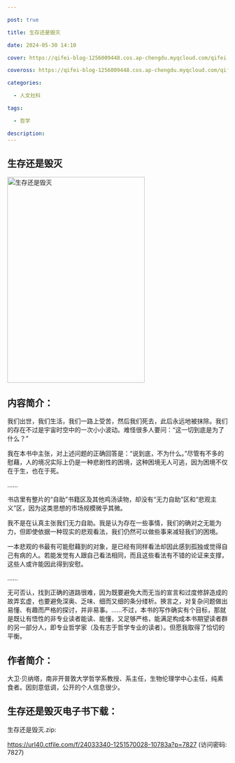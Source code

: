 ```yaml
---

post: true

title: 生存还是毁灭

date: 2024-05-30 14:10

cover: https://qifei-blog-1256009448.cos.ap-chengdu.myqcloud.com/qifei-blog/s33625052.jpg

coveross: https://qifei-blog-1256009448.cos.ap-chengdu.myqcloud.com/qifei-blog/s33625052.jpg

categories:

  - 人文社科

tags:

  - 哲学

description:
---
```


## 生存还是毁灭

<img alt="生存还是毁灭" class="aligncenter loading" data-was-processed="true" decoding="async" fetchpriority="high" height="471" src="https://qifei-blog-1256009448.cos.ap-chengdu.myqcloud.com/qifei-blog/s33625052.jpg" style="cursor: zoom-in;" width="314"/>

## 内容简介：

我们出世，我们生活，我们一路上受苦，然后我们死去，此后永远地被抹除。我们的存在不过是宇宙时空中的一次小小波动。难怪很多人要问：“这一切到底是为了什么？”

我在本书中主张，对上述问题的正确回答是：“说到底，不为什么。”尽管有不多的慰藉，人的境况实际上仍是一种悲剧性的困境，这种困境无人可逃，因为困境不仅在于生，也在于死。

……

书店里有整片的“自助”书籍区及其他鸡汤读物，却没有“无力自助”区和“悲观主义”区，因为这类思想的市场规模微乎其微。

我不是在认真主张我们无力自助。我是认为存在一些事情，我们的确对之无能为力，但即使依据一种现实的悲观看法，我们仍然可以做些事来减轻我们的困境。

一本悲观的书最有可能慰藉到的对象，是已经有同样看法却因此感到孤独或觉得自己有病的人。若能发觉有人跟自己看法相同，而且这些看法有不错的论证来支撑，这些人或许能因此得到安慰。

……

无可否认，找到正确的道路很难，因为既要避免大而无当的宣言和过度修辞造成的故弄玄虚，也要避免深奥、乏味、细而又细的条分缕析。换言之，对复杂问题做出易懂、有趣而严格的探讨，并非易事。……不过，本书的写作确实有个目标，那就是既让有悟性的非专业读者能读、能懂，又足够严格，能满足构成本书期望读者群的另一部分人，即专业哲学家（及有志于哲学专业的读者）。但愿我取得了恰切的平衡。

## 作者简介：

大卫·贝纳塔，南非开普敦大学哲学系教授、系主任，生物伦理学中心主任，纯素食者。因刻意低调，公开的个人信息很少。

## 生存还是毁灭电子书下载：

生存还是毁灭.zip: 

https://url40.ctfile.com/f/24033340-1251570028-10783a?p=7827 (访问密码: 7827)
